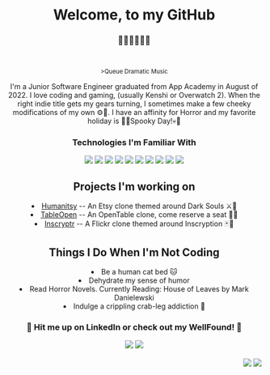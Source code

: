 <html>
  <h1 align="center">Welcome, to my GitHub</h1>
  <h3 align='center'>🦖🦕🦖🦕🦖🦕</h3>
  <br>
  <sup><p align='center'>>Queue Dramatic Music</p></sup>
  <p align='center' >I'm a Junior Software Engineer graduated from App Academy in August of 2022. I love coding and gaming, (usually Kenshi or Overwatch 2). When the right indie title gets my gears turning, I sometimes make a few cheeky modifications of my own ⚙️🔧. I have an affinity for Horror and my favorite holiday is 🦴💀Spooky Day!💀🦴</p> 
  <h3 align='center'>Technologies I'm Familiar With</h3>
  <div align='center'>
    <img src='https://img.shields.io/badge/-Python-gray?logo=python&style=for-the-badge'> <!--- Python !--->
    <img src='https://img.shields.io/badge/-JavaScript-gray?logo=javascript&style=for-the-badge'> <!--- JavaScript !--->
    <img src='https://img.shields.io/badge/-React-gray?logo=react&style=for-the-badge'> <!--- React !-->
    <img src='https://img.shields.io/badge/-Redux-gray?logo=redux&style=for-the-badge'> <!--- Redux !-->
    <img src='https://img.shields.io/badge/-Flask-gray?logo=flask&style=for-the-badge'> <!--- Flask !-->
    <img src='https://img.shields.io/badge/-express-gray?logo=express&style=for-the-badge'> <!--- Express !-->
    <img src='https://img.shields.io/badge/-sequelize-gray?logo=sequelize&style=for-the-badge'> <!--- Sequelize !-->
    <img src='https://img.shields.io/badge/-postgreSQL-gray?logo=postgresql&style=for-the-badge'> <!--- PostgreSQL !-->
    <img src='https://img.shields.io/badge/-HTML5-gray?logo=html5&style=for-the-badge'> <!--- HTML5 !-->
    <img src='https://img.shields.io/badge/-CSS3-gray?logo=css3&style=for-the-badge'> <!--- CSS3 !-->
  </div>
  <div align='center'>
    <h2>Projects I'm working on</h2>
      <li><a href='https://humanitsy.herokuapp.com'>Humanitsy</a> -- An Etsy clone themed around Dark Souls ⚔🤺
      <li><a href='https://opentableproject.herokuapp.com'>TableOpen</a> -- An OpenTable clone, come reserve a seat 🍔🍕
      <li><a href='https://inscryptr.herokuapp.com'>Inscryptr</a> -- A Flickr clone themed around Inscryption 🃏🦌
  </div>
  <div align='center'>
    <h2>Things I Do When I'm Not Coding</h2>
      <li>Be a human cat bed 🐱
      <li>Dehydrate my sense of humor
      <li>Read Horror Novels. Currently Reading: House of Leaves by Mark Danielewski
      <li>Indulge a crippling crab-leg addiction 🦀
  </div>
  <div align='center'>
    <h3>🔻 Hit me up on LinkedIn or check out my WellFound! 🔻</h3>
    <a href='https://www.linkedin.com/in/allen-faughn/'><img src='https://shields.io/badge/linkedIn-allenfaughn-blue?logo=linkedin&style=for-the-badge'></a>
    <a href='https://angel.co/u/allen-faughn'><img src='https://shields.io/badge/AngelList-allenfaughn-blue?logo=angellist&style=for-the-badge'></a>
  </div>
  <div>
    <br>
    <div align='right'>
    <img src='https://i.imgur.com/F9rEKgt.png'>
    <img src='https://i.imgur.com/1EKDoZz.png'>
    </div>
  </div>
